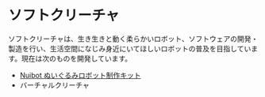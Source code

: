 # ソフトクリーチャ

ソフトクリーチャは、生き生きと動く柔らかいロボット、ソフトウェアの開発・製造を行い、生活空間になじみ身近にいてほしいロボットの普及を目指しています。現在は次のものを開発しています。

- [Nuibot ぬいぐるみロボット制作キット](product_nuibot.md)
- バーチャルクリーチャ
